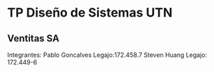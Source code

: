 # TP Diseño de Sistemas UTN
## Ventitas SA

Integrantes:
Pablo Goncalves
Legajo:172.458.7
Steven Huang
Legajo: 172.449-6


